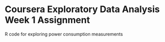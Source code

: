 # Coursera Exploratory Data Analysis Week 1 Assignment
R code for exploring power consumption measurements
